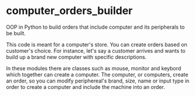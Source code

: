 # computer_orders_builder
OOP in Python to build orders that include computer and its peripherals to be built.

This code is meant for a computer's store. 
You can create orders based on customer's choice.
For instance, let's say a customer arrives and wants to build up a brand new computer with specific descriptions.

In these modules there are classes such as mouse, monitor and keybord which together can create a computer. 
The computer, or computers, create an order, so you can modify periphereal's brand, size, name or input type in order to create a computer and include the machine
into an order. 


